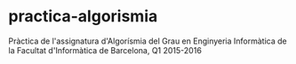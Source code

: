 # practica-algorismia
Pràctica de l'assignatura d'Algorísmia del Grau en Enginyeria Informàtica de la Facultat d'Informàtica de Barcelona, Q1 2015-2016
